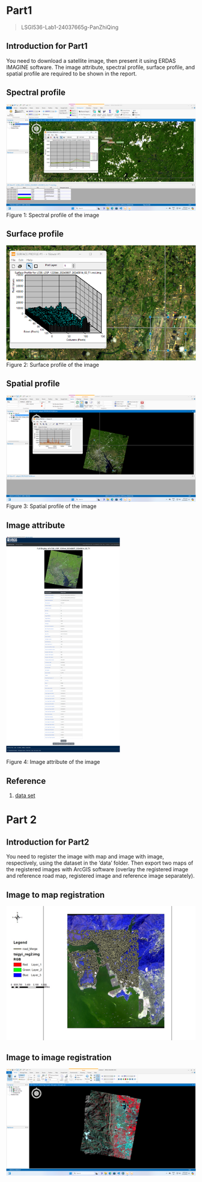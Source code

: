 # Part1

> LSGI536-Lab1-24037665g-PanZhiQing

## Introduction for Part1

You need to download a satellite image, then present it using ERDAS IMAGINE software. The image attribute, spectral profile, surface profile, and spatial profile are required to be shown in the report. 

## Spectral profile
![](./imgs/p1.png)
Figure 1: Spectral profile of the image
<div STYLE="page-break-after: always;"></div>

## Surface profile
![](./imgs/p2.png)
Figure 2: Surface profile of the image
## Spatial profile
![](./imgs/p3.png)
Figure 3: Spatial profile of the image
<div STYLE="page-break-after: always;"></div>

## Image attribute
<!-- ![](./imgs/p4.png) -->
<!-- 保留愿比例 缩减到80% -->
<img src="./imgs/p4.png" width="60%" height="60%">

Figure 4: Image attribute of the image
## Reference
1. [data set](https://earthexplorer.usgs.gov/scene/metadata/full/5e83d14f2fc39685/LC81220442024220LGN00/)



<div STYLE="page-break-after: always;"></div>


# Part 2

## Introduction for Part2
You need to register the image with map and image with image, respectively, using the dataset in the ‘data’ folder. Then export two maps of the registered images with ArcGIS software (overlay the registered image and reference road map, registered image and reference image separately).

## Image to map registration
![](./imgs/p6.jpg)
<div STYLE="page-break-after: always;"></div>

## Image to image registration
![](./imgs/p7.png)